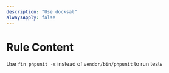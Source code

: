```yaml
---
description: "Use docksal"
alwaysApply: false
---
```


# Rule Content

Use `fin phpunit -s` instead of `vendor/bin/phpunit` to run tests